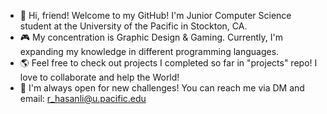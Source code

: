 - 👋 Hi, friend! Welcome to my GitHub! I'm Junior Computer Science student at the University of the Pacific in Stockton, CA.
- 🎮 My concentration is Graphic Design & Gaming. Currently, I'm expanding my knowledge in different programming languages.
- 🌎 Feel free to check out projects I completed so far in "projects" repo! I love to collaborate and help the World!
- 🤝 I'm always open for new challenges! You can reach me via DM and email: r_hasanli@u.pacific.edu

<!---
ramizzik/ramizzik is a ✨ special ✨ repository because its `README.md` (this file) appears on your GitHub profile.
You can click the Preview link to take a look at your changes.
--->
